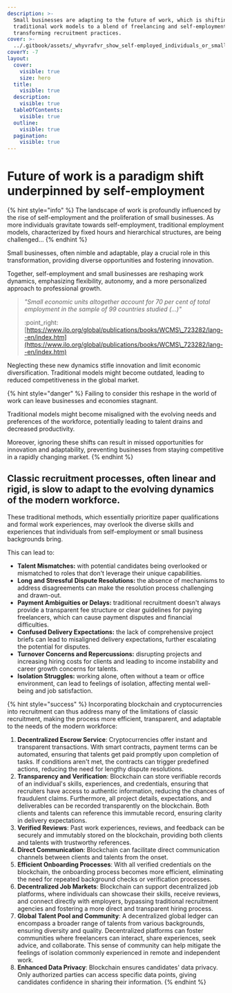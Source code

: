 ```yaml
---
description: >-
  Small businesses are adapting to the future of work, which is shifting from
  traditional work models to a blend of freelancing and self-employment, thereby
  transforming recruitment practices.
cover: >-
  ../.gitbook/assets/_whyvrafvr_show_self-employed_individuals_or_small_businesses_u_797f9446-22e3-46e9-bf0c-9d968ef015f5.png
coverY: -7
layout:
  cover:
    visible: true
    size: hero
  title:
    visible: true
  description:
    visible: true
  tableOfContents:
    visible: true
  outline:
    visible: true
  pagination:
    visible: true
---
```


# Future of work is a paradigm shift underpinned by self-employment

{% hint style="info" %}
The landscape of work is profoundly influenced by the rise of self-employment and the proliferation of small businesses. As more individuals gravitate towards self-employment, traditional employment models, characterized by fixed hours and hierarchical structures, are being challenged...
{% endhint %}

Small businesses, often nimble and adaptable, play a crucial role in this transformation, providing diverse opportunities and fostering innovation.

Together, self-employment and small businesses are reshaping work dynamics, emphasizing flexibility, autonomy, and a more personalized approach to professional growth.

> _"Small economic units altogether account for 70 per cent of total employment in the sample of 99 countries studied (...)"_
>
> :point\_right: [https://www.ilo.org/global/publications/books/WCMS\_723282/lang--en/index.htm](https://www.ilo.org/global/publications/books/WCMS\_723282/lang--en/index.htm)

Neglecting these new dynamics stifle innovation and limit economic diversification. Traditional models might become outdated, leading to reduced competitiveness in the global market.

{% hint style="danger" %}
Failing to consider this reshape in the world of work can leave businesses and economies stagnant.

Traditional models might become misaligned with the evolving needs and preferences of the workforce, potentially leading to talent drains and decreased productivity.

Moreover, ignoring these shifts can result in missed opportunities for innovation and adaptability, preventing businesses from staying competitive in a rapidly changing market.
{% endhint %}

## Classic recruitment processes, often linear and rigid, is slow to adapt to the evolving dynamics of the modern workforce.

These traditional methods, which essentially prioritize paper qualifications and formal work experiences, may overlook the diverse skills and experiences that individuals from self-employment or small business backgrounds bring.

This can lead to:

* **Talent Mismatches:** with potential candidates being overlooked or mismatched to roles that don't leverage their unique capabilities.
* **Long and Stressful** **Dispute Resolutions:** the absence of mechanisms to address disagreements can make the resolution process challenging and drawn-out.
* **Payment Ambiguities or Delays:** traditional recruitment doesn't always provide a transparent fee structure or clear guidelines for paying freelancers, which can cause payment disputes and financial difficulties.
* **Confused Delivery Expectations:** the lack of comprehensive project briefs can lead to misaligned delivery expectations, further escalating the potential for disputes.
* **Turnover Concerns and Repercussions:** disrupting projects and increasing hiring costs for clients and leading to income instability and career growth concerns for talents.
* **Isolation Struggles:** working alone, often without a team or office environment, can lead to feelings of isolation, affecting mental well-being and job satisfaction.

{% hint style="success" %}
Incorporating blockchain and cryptocurrencies into recruitment can thus address many of the limitations of classic recruitment, making the process more efficient, transparent, and adaptable to the needs of the modern workforce:

1. **Decentralized Escrow Service**: Cryptocurrencies offer instant and transparent transactions. With smart contracts, payment terms can be automated, ensuring that talents get paid promptly upon completion of tasks. If conditions aren't met, the contracts can trigger predefined actions, reducing the need for lengthy dispute resolutions.
2. **Transparency and Verification**: Blockchain can store verifiable records of an individual's skills, experiences, and credentials, ensuring that recruiters have access to authentic information, reducing the chances of fraudulent claims. Furthermore, all project details, expectations, and deliverables can be recorded transparently on the blockchain. Both clients and talents can reference this immutable record, ensuring clarity in delivery expectations.
3. **Verified Reviews**: Past work experiences, reviews, and feedback can be securely and immutably stored on the blockchain, providing both clients and talents with trustworthy references.
4. **Direct Communication**: Blockchain can facilitate direct communication channels between clients and talents from the onset.
5. **Efficient Onboarding Processes**: With all verified credentials on the blockchain, the onboarding process becomes more efficient, eliminating the need for repeated background checks or verification processes.
6. **Decentralized Job Markets**: Blockchain can support decentralized job platforms, where individuals can showcase their skills, receive reviews, and connect directly with employers, bypassing traditional recruitment agencies and fostering a more direct and transparent hiring process.
7. **Global Talent Pool and Community**: A decentralized global ledger can encompass a broader range of talents from various backgrounds, ensuring diversity and quality. Decentralized platforms can foster communities where freelancers can interact, share experiences, seek advice, and collaborate. This sense of community can help mitigate the feelings of isolation commonly experienced in remote and independent work.
8. **Enhanced Data Privacy**: Blockchain ensures candidates' data privacy. Only authorized parties can access specific data points, giving candidates confidence in sharing their information.
{% endhint %}
